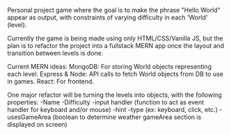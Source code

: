 Personal project game where the goal is to make the phrase "Hello World" appear as output, with constraints of varying difficulty in each 'World' (level). 

Currently the game is being made using only HTML/CSS/Vanilla JS, but the plan is to refactor the project into a fullstack MERN app once the layout and transition between levels is done.

Current MERN ideas:
MongoDB: For storing World objects representing each level.
Express & Node: API calls to fetch World objects from DB to use in games. 
React: For frontend. 

One major refactor will be turning the levels into objects, with the following properties:
-Name
-Difficulty
-input handler (function to act as event handler for keyboard and/or mouse)
-hint
-type (ex: keyboard, click, etc.)
-usesGameArea (boolean to determine weather gameArea section is displayed on screen)

